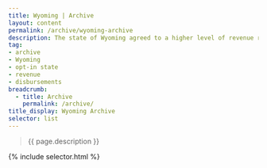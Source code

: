 ```yaml
---
title: Wyoming | Archive
layout: content
permalink: /archive/wyoming-archive
description: The state of Wyoming agreed to a higher level of revenue reporting on this site when USEITI was in effect. This data and information was published on this site between 2014 and 2016. 
tag:
- archive
- Wyoming
- opt-in state
- revenue
- disbursements
breadcrumb:
  - title: Archive
    permalink: /archive/
title_display: Wyoming Archive 
selector: list
---
```


> {{ page.description }}

{% include selector.html %}

